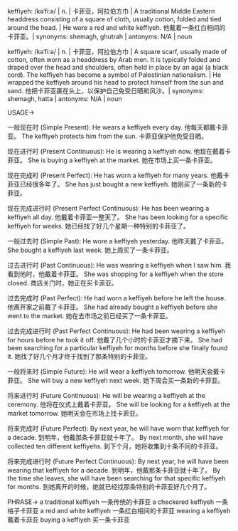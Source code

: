 keffiyeh: /kəˈfiːə/ | n. | 卡菲亚，阿拉伯方巾 | A traditional Middle Eastern headdress consisting of a square of cloth, usually cotton, folded and tied around the head. | He wore a red and white keffiyeh. 他戴着一条红白相间的卡菲亚。| synonyms: shemagh, ghutrah | antonyms: N/A | noun

keffiyeh: /kəˈfiːə/ | n. | 卡菲亚，阿拉伯方巾 |  A square scarf, usually made of cotton, often worn as a headdress by Arab men. It is typically folded and draped over the head and shoulders, often held in place by an agal (a black cord).  The keffiyeh has become a symbol of Palestinian nationalism. |  He wrapped the keffiyeh around his head to protect himself from the sun and sand.  他把卡菲亚裹在头上，以保护自己免受日晒和风沙。| synonyms:  shemagh, hatta | antonyms: N/A | noun


USAGE->

一般现在时 (Simple Present):
He wears a keffiyeh every day.  他每天都戴卡菲亚。
The keffiyeh protects him from the sun. 卡菲亚保护他免受日晒。

现在进行时 (Present Continuous):
He is wearing a keffiyeh now. 他现在戴着卡菲亚。
She is buying a keffiyeh at the market. 她在市场上买一条卡菲亚。


现在完成时 (Present Perfect):
He has worn a keffiyeh for many years. 他戴卡菲亚已经很多年了。
She has just bought a new keffiyeh. 她刚买了一条新的卡菲亚。


现在完成进行时 (Present Perfect Continuous):
He has been wearing a keffiyeh all day. 他戴着卡菲亚一整天了。
She has been looking for a specific keffiyeh for weeks. 她已经找了好几个星期一种特别的卡菲亚了。


一般过去时 (Simple Past):
He wore a keffiyeh yesterday. 他昨天戴了卡菲亚。
She bought a keffiyeh last week. 她上周买了一条卡菲亚。


过去进行时 (Past Continuous):
He was wearing a keffiyeh when I saw him. 我看到他时，他戴着卡菲亚。
She was shopping for a keffiyeh when the store closed. 商店关门时，她正在买卡菲亚。


过去完成时 (Past Perfect):
He had worn a keffiyeh before he left the house. 他离开家之前戴了卡菲亚。
She had already bought a keffiyeh before she went to the market.  她在去市场之前已经买了一条卡菲亚。


过去完成进行时 (Past Perfect Continuous):
He had been wearing a keffiyeh for hours before he took it off. 他戴了几个小时的卡菲亚才摘下来。
She had been searching for a particular keffiyeh for months before she finally found it. 她找了好几个月才终于找到了那条特别的卡菲亚。


一般将来时 (Simple Future):
He will wear a keffiyeh tomorrow. 他明天会戴卡菲亚。
She will buy a new keffiyeh next week. 她下周会买一条新的卡菲亚。


将来进行时 (Future Continuous):
He will be wearing a keffiyeh at the ceremony. 他将在仪式上戴着卡菲亚。
She will be looking for a keffiyeh at the market tomorrow. 她明天会在市场上找卡菲亚。


将来完成时 (Future Perfect):
By next year, he will have worn that keffiyeh for a decade. 到明年，他戴那条卡菲亚就十年了。
By next month, she will have collected ten different keffiyehs. 到下个月，她将收集到十条不同的卡菲亚。


将来完成进行时 (Future Perfect Continuous):
By next year, he will have been wearing that keffiyeh for a decade. 到明年，他戴那条卡菲亚就十年了。
By the time she leaves, she will have been searching for that specific keffiyeh for months. 到她离开的时候，她就已经找那条特别的卡菲亚好几个月了。


PHRASE->
a traditional keffiyeh  一条传统的卡菲亚
a checkered keffiyeh 一条格子卡菲亚
a red and white keffiyeh 一条红白相间的卡菲亚
wearing a keffiyeh 戴着卡菲亚
buying a keffiyeh 买一条卡菲亚
